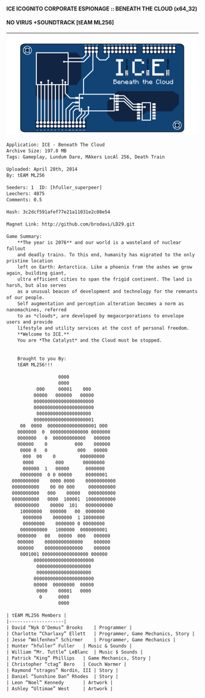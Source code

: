 #### ICE ICOGNITO CORPORATE ESPIONAGE :: BENEATH THE CLOUD (x64_32)
#### NO VIRUS +SOUNDTRACK [tEAM ML256]

---


![Alt text][logo]


	Application: ICE - Beneath The Cloud
	Archive Size: 197.8 MB
	Tags: Gameplay, Lundum Dare, MAkers LocAl 256, Death Train
	
	Uploaded: April 28th, 2014
	By: tEAM ML256
	
	Seeders: 1	ID: [hfuller_superpeer]
	Leechers: 4875
	Comments: 0.5
	
	Hash: 3c2dcf591afef77e21a11031e2c08e54

	Magnet Link: http://github.com/brodavi/LD29.git
	
	Game Summary: 
		**The year is 2076** and our world is a wasteland of nuclear fallout 
		and deadly trains. To this end, humanity has migrated to the only pristine location 
		left on Earth: Antarctica. Like a phoenix from the ashes we grow again, building giant, 
		ultra efficient cities to span the frigid continent. The land is harsh, but also serves 
		as a unusual beacon of development and technology for the remnants of our people. 
		Self augmentation and perception alteration becomes a norm as nanomachines, referred 
		to as *clouds*, are developed by megacorporations to envelope users and provide 
		lifestyle and utility services at the cost of personal freedom.
		**Welcome to ICE.**
		You are *The Catalyst* and the Cloud must be stopped.
	
	
		Brought to you By:
		tEAM ML256!!!

                       0000                   
                       0000                   
               000     00001    000           
              00000   000000   00000          
              0000000000000000000000          
              0000000000000000000000          
               00000000000000000000           
              0000000000000000000001          
         00  0000  000000000000000001 000     
        0000000  0  00000000000000 0000000    
        0000000   0  000000000000   000000    
        000000    0          000    000000    
         0000 0   0           000   00000     
          000  00    0         000000000      
          0000        000       00000000      
          000000  1   00000      0000000      
         00000000  0 0 00000     00000001     
      0000000000    0000 0000    00000000000  
      0000000000    00 00 000     0000000000  
      0000000000   000    00000   0000000000  
      0000000000   0000  100001  10000000000  
       000000000    00000  101   0000000000   
         10000000   000000   00  0000000      
          0000000    0000000  1 10000000      
          00000000    0000000 0 00000000      
         0000000000   1000000  0000000001     
        0000000   00   00000  000   000000    
        000000    00000000000000    000000    
        000000    00000000000000    000000    
         0001001 00000000000000000 000000     
              0000000000000000000000          
               00000000000000000000           
               00000000000000000000           
              0000000000000000000000          
              00000  00000000  00000          
               0000    00001   0000           
                0      0000                   
                       0000                   
		
	| tEAM ML256 Members |
	|--------------------|
	| David “Nyk O’Demus” Brooks	| Programmer |
	| Charlotte “Charlaxy” Ellett 	| Programmer, Game Mechanics, Story |
	| Jesse “Wolfenhex” Schirmer 	| Programmer, Game Mechanics |
	| Hunter “hfuller” Fuller 	| Music & Sounds |
	| William “Mr. Tuttle” LeBlanc 	| Music $ Sounds |
	| Patrick “King” Phillips 	| Game Mechanics, Story |
	| Christopher “ctag” Bero 	| Couch Warmer |
	| Raymond “strages” Nordin, III	| Story |
	| Daniel “Sunshine Dan” Rhodes 	| Story |
	| Leon “Noel” Kennedy 		| Artwork |
	| Ashley “Ultimae” West 	| Artwork |


[logo]: https://github.com/brodavi/LD29/raw/master/Assets/Resources/Game_Logo_Ideas_v2.png "Game Logo"

